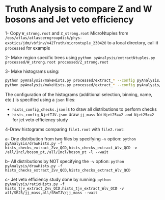 # Truth Analysis to compare Z and W bosons and Jet veto efficiency #

1- Copy `W_strong.root` and `Z_strong.root` MicroNtuples from `/eos/atlas/atlascerngroupdisk/phys-exotics/jdm/vbfinv/v42Truth/microntuple_230420` to a local directory, call it `processed` for example

2- Make region specific trees using `python pyAnalysis/extractNtuples.py processed/W_strong.root processed/Z_strong.root`

3- Make histograms  using:
``` bash
python pyAnalysis/makeHists.py processed/extract_* --config pyAnalysis/hists_config_checks.json --treename nominal --eventWeight "w" --newOutputs --name checks_
python pyAnalysis/makeHists.py processed/extract_* --config pyAnalysis/hists_config_NjetTJV.json --treename nominal --eventWeight "w" --newOutputs --name tjv_
```
The configuration of the histograms (additional selection, binning, name, etc.) is specified using a `json` files:
- `hists_config_checks.json` is to draw all distributions to perform checks
- `hists_config_NjetTJV.json` draw `jj_mass` for `Njet25==2 and Njet25>=2` for jet veto efficiency study

4-Draw histograms comparing `file1.root` with `file2.root`:

a- One distribution from two files by specifying `-v` option: `python pyAnalysis/drawHists.py -f hists_checks_extract_Zvv_QCD,hists_checks_extract_Wlv_QCD -v /all/Incl/boson_pt,/all/Incl/boson_pt -l --wait`

b- All distributions by NOT specifying the `-v` option: `python pyAnalysis/drawHists.py -f hists_checks_extract_Zvv_QCD,hists_checks_extract_Wlv_QCD`

c- Jet veto efficiency study done by running: `python pyAnalysis/ratioHists.py -f hists_tjv_extract_Zvv_QCD,hists_tjv_extract_Wlv_QCD -v all/SR25/jj_mass,all/SRmTJV/jj_mass --wait`
